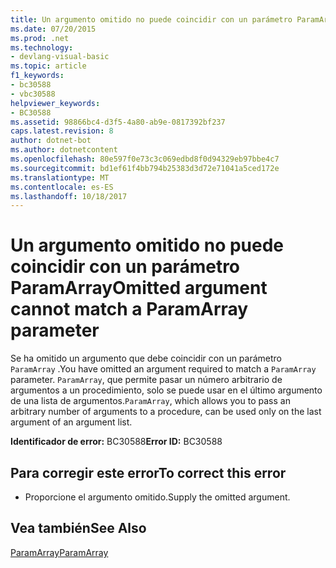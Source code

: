 ```yaml
---
title: Un argumento omitido no puede coincidir con un parámetro ParamArray
ms.date: 07/20/2015
ms.prod: .net
ms.technology:
- devlang-visual-basic
ms.topic: article
f1_keywords:
- bc30588
- vbc30588
helpviewer_keywords:
- BC30588
ms.assetid: 98866bc4-d3f5-4a80-ab9e-0817392bf237
caps.latest.revision: 8
author: dotnet-bot
ms.author: dotnetcontent
ms.openlocfilehash: 80e597f0e73c3c069edbd8f0d94329eb97bbe4c7
ms.sourcegitcommit: bd1ef61f4bb794b25383d3d72e71041a5ced172e
ms.translationtype: MT
ms.contentlocale: es-ES
ms.lasthandoff: 10/18/2017
---
```

# <a name="omitted-argument-cannot-match-a-paramarray-parameter"></a><span data-ttu-id="16c1a-102">Un argumento omitido no puede coincidir con un parámetro ParamArray</span><span class="sxs-lookup"><span data-stu-id="16c1a-102">Omitted argument cannot match a ParamArray parameter</span></span>
<span data-ttu-id="16c1a-103">Se ha omitido un argumento que debe coincidir con un parámetro `ParamArray` .</span><span class="sxs-lookup"><span data-stu-id="16c1a-103">You have omitted an argument required to match a `ParamArray` parameter.</span></span> <span data-ttu-id="16c1a-104">`ParamArray`, que permite pasar un número arbitrario de argumentos a un procedimiento, solo se puede usar en el último argumento de una lista de argumentos.</span><span class="sxs-lookup"><span data-stu-id="16c1a-104">`ParamArray`, which allows you to pass an arbitrary number of arguments to a procedure, can be used only on the last argument of an argument list.</span></span>  
  
 <span data-ttu-id="16c1a-105">**Identificador de error:** BC30588</span><span class="sxs-lookup"><span data-stu-id="16c1a-105">**Error ID:** BC30588</span></span>  
  
## <a name="to-correct-this-error"></a><span data-ttu-id="16c1a-106">Para corregir este error</span><span class="sxs-lookup"><span data-stu-id="16c1a-106">To correct this error</span></span>  
  
-   <span data-ttu-id="16c1a-107">Proporcione el argumento omitido.</span><span class="sxs-lookup"><span data-stu-id="16c1a-107">Supply the omitted argument.</span></span>  
  
## <a name="see-also"></a><span data-ttu-id="16c1a-108">Vea también</span><span class="sxs-lookup"><span data-stu-id="16c1a-108">See Also</span></span>  
 [<span data-ttu-id="16c1a-109">ParamArray</span><span class="sxs-lookup"><span data-stu-id="16c1a-109">ParamArray</span></span>](../../visual-basic/language-reference/modifiers/paramarray.md)
